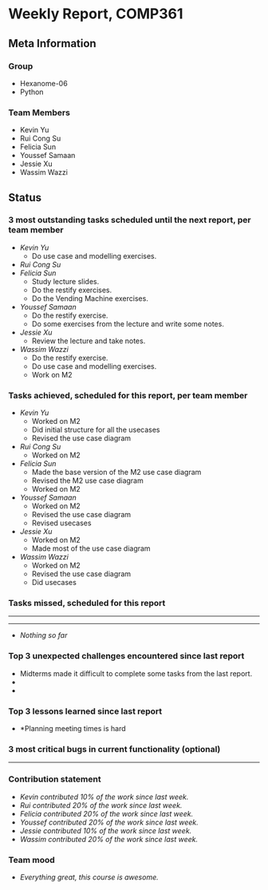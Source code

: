 # Weekly Report, COMP361

## Meta Information

### Group

 * Hexanome-06
 * Python

### Team Members

 * Kevin Yu
 * Rui Cong Su
 * Felicia Sun
 * Youssef Samaan
 * Jessie Xu
 * Wassim Wazzi

## Status

### 3 most outstanding tasks scheduled until the next report, per team member

 * *Kevin Yu*
    * Do use case and modelling exercises.
 * *Rui Cong Su*
 * *Felicia Sun*
    * Study lecture slides. 
    * Do the restify exercises.
    * Do the Vending Machine exercises.
 * *Youssef Samaan*
    * Do the restify exercise.
    * Do some exercises from the lecture and write some notes.
 * *Jessie Xu*
    * Review the lecture and take notes.
 * *Wassim Wazzi*
   * Do the restify exercise.
   * Do use case and modelling exercises.
   * Work on M2

### Tasks achieved, scheduled for this report, per team member

 * *Kevin Yu*
    * Worked on M2
    * Did initial structure for all the usecases 
    * Revised the use case diagram 
 * *Rui Cong Su*
    * Worked on M2
 * *Felicia Sun*
    * Made the base version of the M2 use case diagram
    * Revised the M2 use case diagram
    * Worked on M2
 * *Youssef Samaan*
    * Worked on M2
    * Revised the use case diagram 
    * Revised usecases
 * *Jessie Xu*
    * Worked on M2
    * Made most of the use case diagram 
 * *Wassim Wazzi*
    * Worked on M2
    * Revised the use case diagram 
    * Did usecases 

### Tasks missed, scheduled for this report

 * **
 * **
 * *Nothing so far*

### Top 3 unexpected challenges encountered since last report

 * Midterms made it difficult to complete some tasks from the last report.
 *
 *

### Top 3 lessons learned since last report

 * *Planning meeting times is hard 

### 3 most critical bugs in current functionality (optional)

 * **

### Contribution statement

 * *Kevin contributed 10% of the work since last week.*
 * *Rui contributed 20% of the work since last week.*
 * *Felicia contributed 20% of the work since last week.*
 * *Youssef contributed 20% of the work since last week.*
 * *Jessie contributed 10% of the work since last week.*
 * *Wassim contributed 20% of the work since last week.*

### Team mood

 * *Everything great, this course is awesome.*
